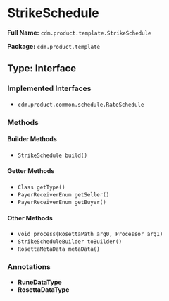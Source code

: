 # StrikeSchedule

**Full Name:** `cdm.product.template.StrikeSchedule`

**Package:** `cdm.product.template`

## Type: Interface

### Implemented Interfaces

- `cdm.product.common.schedule.RateSchedule`

### Methods

#### Builder Methods

- `StrikeSchedule build()`

#### Getter Methods

- `Class getType()`
- `PayerReceiverEnum getSeller()`
- `PayerReceiverEnum getBuyer()`

#### Other Methods

- `void process(RosettaPath arg0, Processor arg1)`
- `StrikeScheduleBuilder toBuilder()`
- `RosettaMetaData metaData()`

### Annotations

- **RuneDataType**
- **RosettaDataType**


